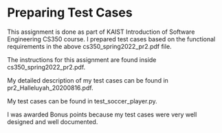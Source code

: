 <h1>Preparing Test Cases</h1>
This assignment is done as part of KAIST Introduction of Software Engineering CS350 course. I prepared test cases based on the functional requirements in the above cs350_spring2022_pr2.pdf file. 

The instructions for this assignment are found inside cs350_spring2022_pr2.pdf.

My detailed description of my test cases can be found in pr2_Halleluyah_20200816.pdf.

My test cases can be found in test_soccer_player.py.

I was awarded Bonus points because my test cases were very well designed and well documented.
